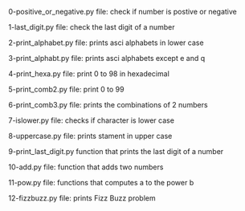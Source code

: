 0-positive_or_negative.py file: check if number is postive or negative

1-last_digit.py file: check the last digit of a number

2-print_alphabet.py file: prints asci alphabets in lower case

3-print_alphabt.py file: prints asci alphabets except e and q

4-print_hexa.py file: print 0 to 98 in hexadecimal

5-print_comb2.py file: print 0 to 99

6-print_comb3.py file: prints the combinations of 2 numbers

7-islower.py file: checks if character is lower case

8-uppercase.py file: prints stament in upper case

9-print_last_digit.py function that prints the last digit of a number

10-add.py file: function that adds two numbers

11-pow.py file: functions that computes a to the power b

12-fizzbuzz.py file: prints Fizz Buzz problem
